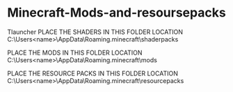 # Minecraft-Mods-and-resoursepacks
Tlauncher
PLACE THE SHADERS IN THIS FOLDER LOCATION
C:\Users\<name>\AppData\Roaming\.minecraft\shaderpacks



PLACE THE MODS IN THIS FOLDER LOCATION
C:\Users\<name>\AppData\Roaming\.minecraft\mods



PLACE THE RESOURCE PACKS IN THIS FOLDER LOCATION
C:\Users\<name>\AppData\Roaming\.minecraft\resourcepacks
